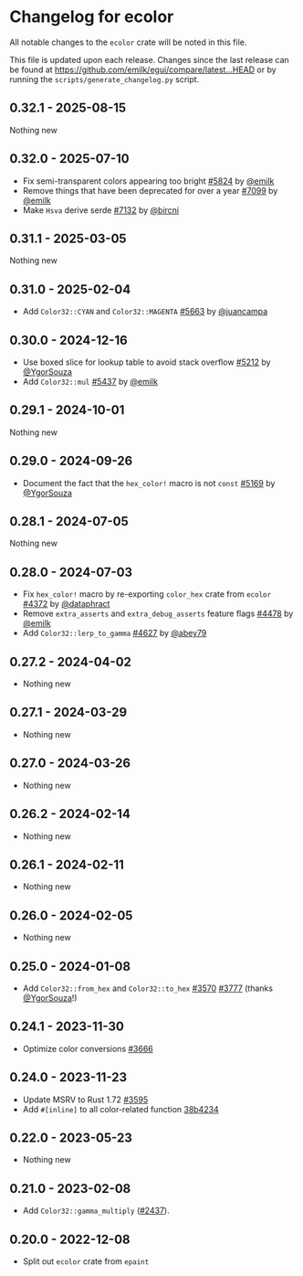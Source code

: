 # Changelog for ecolor
All notable changes to the `ecolor` crate will be noted in this file.


This file is updated upon each release.
Changes since the last release can be found at <https://github.com/emilk/egui/compare/latest...HEAD> or by running the `scripts/generate_changelog.py` script.


## 0.32.1 - 2025-08-15
Nothing new


## 0.32.0 - 2025-07-10
* Fix semi-transparent colors appearing too bright [#5824](https://github.com/emilk/egui/pull/5824) by [@emilk](https://github.com/emilk)
* Remove things that have been deprecated for over a year [#7099](https://github.com/emilk/egui/pull/7099) by [@emilk](https://github.com/emilk)
* Make `Hsva` derive serde [#7132](https://github.com/emilk/egui/pull/7132) by [@bircni](https://github.com/bircni)


## 0.31.1 - 2025-03-05
Nothing new


## 0.31.0 - 2025-02-04
* Add `Color32::CYAN` and `Color32::MAGENTA` [#5663](https://github.com/emilk/egui/pull/5663) by [@juancampa](https://github.com/juancampa)


## 0.30.0 - 2024-12-16
* Use boxed slice for lookup table to avoid stack overflow [#5212](https://github.com/emilk/egui/pull/5212) by [@YgorSouza](https://github.com/YgorSouza)
* Add `Color32::mul` [#5437](https://github.com/emilk/egui/pull/5437) by [@emilk](https://github.com/emilk)


## 0.29.1 - 2024-10-01
Nothing new


## 0.29.0 - 2024-09-26
* Document the fact that the `hex_color!` macro is not `const` [#5169](https://github.com/emilk/egui/pull/5169) by [@YgorSouza](https://github.com/YgorSouza)


## 0.28.1 - 2024-07-05
Nothing new


## 0.28.0 - 2024-07-03
* Fix `hex_color!` macro by re-exporting `color_hex` crate from `ecolor` [#4372](https://github.com/emilk/egui/pull/4372) by [@dataphract](https://github.com/dataphract)
* Remove `extra_asserts` and `extra_debug_asserts` feature flags [#4478](https://github.com/emilk/egui/pull/4478) by [@emilk](https://github.com/emilk)
* Add `Color32::lerp_to_gamma` [#4627](https://github.com/emilk/egui/pull/4627) by [@abey79](https://github.com/abey79)


## 0.27.2 - 2024-04-02
* Nothing new


## 0.27.1 - 2024-03-29
* Nothing new


## 0.27.0 - 2024-03-26
* Nothing new


## 0.26.2 - 2024-02-14
* Nothing new


## 0.26.1 - 2024-02-11
* Nothing new


## 0.26.0 - 2024-02-05
* Nothing new


## 0.25.0 - 2024-01-08
* Add `Color32::from_hex` and `Color32::to_hex` [#3570](https://github.com/emilk/egui/pull/3570) [#3777](https://github.com/emilk/egui/pull/3777) (thanks [@YgorSouza](https://github.com/YgorSouza)!)


## 0.24.1 - 2023-11-30
* Optimize color conversions [#3666](https://github.com/emilk/egui/pull/3666)


## 0.24.0 - 2023-11-23
* Update MSRV to Rust 1.72 [#3595](https://github.com/emilk/egui/pull/3595)
* Add `#[inline]` to all color-related function [38b4234](https://github.com/emilk/egui/commit/38b4234c3282a7c044c18b77234ee8c204efe171)


## 0.22.0 - 2023-05-23
* Nothing new


## 0.21.0 - 2023-02-08
* Add `Color32::gamma_multiply` ([#2437](https://github.com/emilk/egui/pull/2437)).


## 0.20.0 - 2022-12-08
* Split out `ecolor` crate from `epaint`
